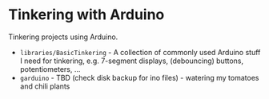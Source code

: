 # Tinkering with Arduino
Tinkering projects using Arduino.

* `libraries/BasicTinkering` - A collection of commonly used Arduino stuff I need for tinkering, e.g. 7-segment displays, (debouncing) buttons, potentiometers, ...
* `garduino` - TBD (check disk backup for ino files) - watering my tomatoes and chili plants
